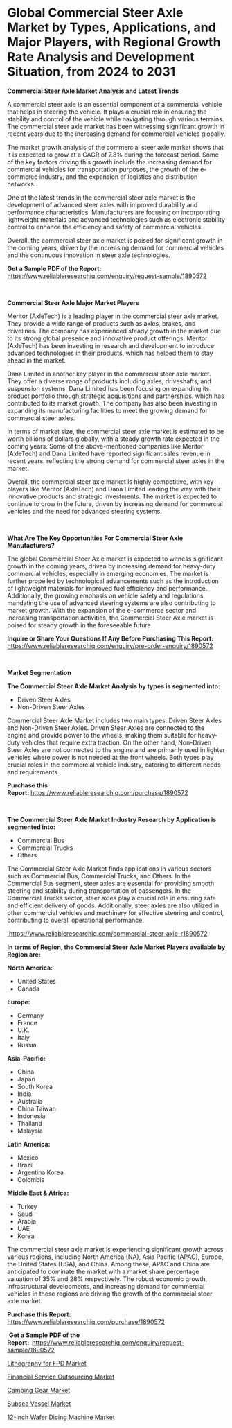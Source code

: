 <p><h1>Global Commercial Steer Axle Market by Types, Applications, and Major Players, with Regional Growth Rate Analysis and Development Situation, from 2024 to 2031</h1></p><p><strong>Commercial Steer Axle Market Analysis and Latest Trends</strong></p>
<p><p>A commercial steer axle is an essential component of a commercial vehicle that helps in steering the vehicle. It plays a crucial role in ensuring the stability and control of the vehicle while navigating through various terrains. The commercial steer axle market has been witnessing significant growth in recent years due to the increasing demand for commercial vehicles globally.</p><p>The market growth analysis of the commercial steer axle market shows that it is expected to grow at a CAGR of 7.8% during the forecast period. Some of the key factors driving this growth include the increasing demand for commercial vehicles for transportation purposes, the growth of the e-commerce industry, and the expansion of logistics and distribution networks.</p><p>One of the latest trends in the commercial steer axle market is the development of advanced steer axles with improved durability and performance characteristics. Manufacturers are focusing on incorporating lightweight materials and advanced technologies such as electronic stability control to enhance the efficiency and safety of commercial vehicles.</p><p>Overall, the commercial steer axle market is poised for significant growth in the coming years, driven by the increasing demand for commercial vehicles and the continuous innovation in steer axle technologies.</p></p>
<p><strong>Get a Sample PDF of the Report:&nbsp;</strong> <a href="https://www.reliableresearchiq.com/enquiry/request-sample/1890572">https://www.reliableresearchiq.com/enquiry/request-sample/1890572</a></p>
<p>&nbsp;</p>
<p><strong>Commercial Steer Axle Major Market Players</strong></p>
<p><p>Meritor (AxleTech) is a leading player in the commercial steer axle market. They provide a wide range of products such as axles, brakes, and drivelines. The company has experienced steady growth in the market due to its strong global presence and innovative product offerings. Meritor (AxleTech) has been investing in research and development to introduce advanced technologies in their products, which has helped them to stay ahead in the market.</p><p>Dana Limited is another key player in the commercial steer axle market. They offer a diverse range of products including axles, driveshafts, and suspension systems. Dana Limited has been focusing on expanding its product portfolio through strategic acquisitions and partnerships, which has contributed to its market growth. The company has also been investing in expanding its manufacturing facilities to meet the growing demand for commercial steer axles.</p><p>In terms of market size, the commercial steer axle market is estimated to be worth billions of dollars globally, with a steady growth rate expected in the coming years. Some of the above-mentioned companies like Meritor (AxleTech) and Dana Limited have reported significant sales revenue in recent years, reflecting the strong demand for commercial steer axles in the market.</p><p>Overall, the commercial steer axle market is highly competitive, with key players like Meritor (AxleTech) and Dana Limited leading the way with their innovative products and strategic investments. The market is expected to continue to grow in the future, driven by increasing demand for commercial vehicles and the need for advanced steering systems.</p></p>
<p>&nbsp;</p>
<p><strong>What Are The Key Opportunities For Commercial Steer Axle Manufacturers?</strong></p>
<p><p>The global Commercial Steer Axle market is expected to witness significant growth in the coming years, driven by increasing demand for heavy-duty commercial vehicles, especially in emerging economies. The market is further propelled by technological advancements such as the introduction of lightweight materials for improved fuel efficiency and performance. Additionally, the growing emphasis on vehicle safety and regulations mandating the use of advanced steering systems are also contributing to market growth. With the expansion of the e-commerce sector and increasing transportation activities, the Commercial Steer Axle market is poised for steady growth in the foreseeable future.</p></p>
<p><strong>Inquire or Share Your Questions If Any Before Purchasing This Report:</strong> <a href="https://www.reliableresearchiq.com/enquiry/pre-order-enquiry/1890572">https://www.reliableresearchiq.com/enquiry/pre-order-enquiry/1890572</a></p>
<p>&nbsp;</p>
<p><strong>Market Segmentation</strong></p>
<p><strong>The Commercial Steer Axle Market Analysis by types is segmented into:</strong></p>
<p><ul><li>Driven Steer Axles</li><li>Non-Driven Steer Axles</li></ul></p>
<p><p>Commercial Steer Axle Market includes two main types: Driven Steer Axles and Non-Driven Steer Axles. Driven Steer Axles are connected to the engine and provide power to the wheels, making them suitable for heavy-duty vehicles that require extra traction. On the other hand, Non-Driven Steer Axles are not connected to the engine and are primarily used in lighter vehicles where power is not needed at the front wheels. Both types play crucial roles in the commercial vehicle industry, catering to different needs and requirements.</p></p>
<p><strong>Purchase this Report:&nbsp;</strong><a href="https://www.reliableresearchiq.com/purchase/1890572">https://www.reliableresearchiq.com/purchase/1890572</a></p>
<p>&nbsp;</p>
<p><strong>The Commercial Steer Axle Market Industry Research by Application is segmented into:</strong></p>
<p><ul><li>Commercial Bus</li><li>Commercial Trucks</li><li>Others</li></ul></p>
<p><p>The Commercial Steer Axle Market finds applications in various sectors such as Commercial Bus, Commercial Trucks, and Others. In the Commercial Bus segment, steer axles are essential for providing smooth steering and stability during transportation of passengers. In the Commercial Trucks sector, steer axles play a crucial role in ensuring safe and efficient delivery of goods. Additionally, steer axles are also utilized in other commercial vehicles and machinery for effective steering and control, contributing to overall operational performance.</p></p>
<p><a href="https://www.reliableresearchiq.com/commercial-steer-axle-r1890572">&nbsp;https://www.reliableresearchiq.com/commercial-steer-axle-r1890572</a></p>
<p><strong>In terms of Region, the Commercial Steer Axle Market Players available by Region are:</strong></p>
<p>
    <p> <strong> North America: </strong>
        <ul>
            <li>United States</li>
            <li>Canada</li>
        </ul>
        </p> 
    <p> <strong> Europe: </strong>
        <ul>
            <li>Germany</li>
            <li>France</li>
            <li>U.K.</li>
            <li>Italy</li>
            <li>Russia</li>
        </ul>
        </p> 
    <p> <strong> Asia-Pacific: </strong>
        <ul>
            <li>China</li>
            <li>Japan</li>
            <li>South Korea</li>
            <li>India</li>
            <li>Australia</li>
            <li>China Taiwan</li>
            <li>Indonesia</li>
            <li>Thailand</li>
            <li>Malaysia</li>
        </ul>
        </p> 
    <p> <strong> Latin America: </strong>
        <ul>
            <li>Mexico</li>
            <li>Brazil</li>
            <li>Argentina Korea</li>
            <li>Colombia</li>
        </ul>
        </p> 
    <p> <strong> Middle East & Africa: </strong>
        <ul>
            <li>Turkey</li>
            <li>Saudi</li>
            <li>Arabia</li>
            <li>UAE</li>
            <li>Korea</li>
        </ul>
    </p>
    </p>
<p><p>The commercial steer axle market is experiencing significant growth across various regions, including North America (NA), Asia Pacific (APAC), Europe, the United States (USA), and China. Among these, APAC and China are anticipated to dominate the market with a market share percentage valuation of 35% and 28% respectively. The robust economic growth, infrastructural developments, and increasing demand for commercial vehicles in these regions are driving the growth of the commercial steer axle market.</p></p>
<p><strong>Purchase this Report: </strong><a href="https://www.reliableresearchiq.com/purchase/1890572">https://www.reliableresearchiq.com/purchase/1890572</a></p>
<p>&nbsp;<strong>Get a Sample PDF of the Report:&nbsp;&nbsp;</strong><a href="https://www.reliableresearchiq.com/enquiry/request-sample/1890572">https://www.reliableresearchiq.com/enquiry/request-sample/1890572</a></p>
<p><strong></strong></p>
<p><p><a href="https://github.com/lairestrong/Market-Research-Report-List-1/blob/main/lithography-for-fpd-market.md">Lithography for FPD Market</a></p><p><a href="https://www.linkedin.com/pulse/financial-service-outsourcing-market-global-regional-analysis-ht6ae?trackingId=R9wPjN6QR12sAuAtL0ucaA%3D%3D">Financial Service Outsourcing Market</a></p><p><a href="https://medium.com/@colin.dunca43545/camping-gear-market-size-by-type-tent-sleep-bag-furniture-stove-others-by-product-ff3752b1c00b">Camping Gear Market</a></p><p><a href="https://www.linkedin.com/pulse/subsea-vessel-market-global-insights-sales-trends-2024-uonef?trackingId=SLGlIr68QbaWWafMxalnyA%3D%3D">Subsea Vessel Market</a></p><p><a href="https://github.com/msLonKoss78/Market-Research-Report-List-1/blob/main/12-inch-wafer-dicing-machine-market.md">12-Inch Wafer Dicing Machine Market</a></p></p>